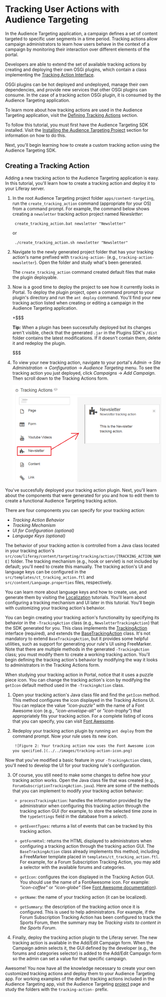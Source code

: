 # Tracking User Actions with Audience Targeting [](id=tracking-user-actions-with-audience-targeting)

In the Audience Targeting application, a campaign defines a set of content
targeted to specific user segments in a time period. Tracking actions allow
campaign administrators to learn how users behave in the context of a campaign
by monitoring their interaction over different elements of the portal.

Developers are able to extend the set of available tracking actions by creating
and deploying their own OSGi plugins, which contain a class implementing the
[Tracking Action Interface](https://github.com/liferay/liferay-apps-content-targeting/blob/master/content-targeting-api/service/com/liferay/content/targeting/api/model/TrackingAction.java).

OSGi plugins can be hot deployed and undeployed, manage their own dependencies,
and provide new services that other OSGi plugins can consume. In the case of a
tracking action OSGi plugin, it is consumed by the Audience Targeting
application.

To learn more about how tracking actions are used in the Audience Targeting
application, visit the
[Defining Tracking Actions](https://dev.liferay.com/discover/portal/-/knowledge_base/6-2/managing-campaigns#defining-tracking-actions)
section.

To follow this tutorial, you must first have the Audience Targeting SDK
installed. Visit the
[Installing the Audience Targeting Project](/develop/tutorials/-/knowledge_base/6-2/creating-new-audience-targeting-rule-types#installing-the-audience-targeting-project)
section for information on how to do this.

Next, you'll begin learning how to create a custom tracking action using the
Audience Targeting SDK.

## Creating a Tracking Action

Adding a new tracking action to the Audience Targeting application is easy.
In this tutorial, you'll learn how to create a tracking action and deploy it to
your Liferay server.

1. In the root Audience Targeting project folder `apps/content-targeting`, run
   the `create_tracking_action` command (appropriate for your OS) from a command
   prompt. For example, the command below shows creating a `newsletter` tracking
   action project named *Newsletter*:

        create_tracking_action.bat newsletter "Newsletter"

    or

        ./create_tracking_action.sh newsletter "Newsletter"

2. Navigate to the newly generated project folder that has your tracking
   action's name prefixed with `tracking-action-` (e.g.,
   `tracking-action-newsletter`). Open the folder and study what's been
   generated.

    The `create_tracking_action` command created default files that make the
    plugin deployable.

3. Now is a good time to deploy the project to see how it currently looks in
   Portal. To deploy the plugin project, open a command prompt to your plugin's
   directory and run the `ant deploy` command. You'll find your new tracking
   action listed when creating or editing a campaign in the Audience Targeting
   application.

    +$$$

    **Tip:** When a plugin has been successfully deployed but its changes aren't
    visible, check that the generated `.jar` in the Plugins SDK's `/dist` folder
    contains the latest modifications. If it doesn't contain them, delete it and
    redeploy the plugin.

    $$$

4. To view your new tracking action, navigate to your portal's *Admin* &rarr;
*Site Administration* &rarr; *Configuration* &rarr; *Audience Targeting* menu.
To see the tracking action you just deployed, click *Campaigns* &rarr; *Add
Campaign*. Then scroll down to the Tracking Actions form.

    ![Figure 1: You can add your new tracking action to the form, but it doesn't do anything yet.](../../images/tracking-action-deploy.png)

You've succesfully deployed your tracking action plugin. Next, you'll learn
about the components that were generated for you and how to edit them to create
a functional Audience Targeting tracking action.

There are four components you can specify for your tracking action:

- *Tracking Action Behavior*
- *Tracking Mechanism*
- *UI for Configuration (optional)*
- *Language Keys (optional)*

The behavior of your tracking action is controlled from a Java class located in
your tracking action's
`src/com/liferay/content/targeting/tracking/action/[TRACKING_ACTION_NAME]`
folder. The tracking mechanism (e.g., hook or servlet) is not included by
default; you'll need to create this manually. The tracking action's UI and
language keys can be configured in the `src/templates/ct_tracking_action.ftl`
and `src/content/Language.properties` files, respectively.

You can learn more about language keys and how to create, use, and generate them
by visiting the
[Localization](/develop/tutorials/-/knowledge_base/6-2/localization) tutorials.
You'll learn about configuring a tracking mechanism and UI later in this
tutorial. You'll begin with customizing your tracking action's behavior.

You can begin creating your tracking action's functionality by specifying its
behavior in the `-TrackingAction` class (e.g., `NewsletterTrackingAction`) that
the SDK generated for you. This class implements the
[TrackingAction](https://github.com/liferay/liferay-apps-content-targeting/blob/master/content-targeting-api/service/com/liferay/content/targeting/api/model/TrackingAction.java)
interface (required), and extends the
[BaseTrackingAction](https://github.com/liferay/liferay-apps-content-targeting/blob/master/content-targeting-api/service/com/liferay/content/targeting/api/model/BaseTrackingAction.java)
class. It's not mandatory to extend `BaseTrackingAction`, but it provides some
helpful utilities, such as support for generating your rule's UI using
FreeMarker. Note that there are multiple methods in the generated
`-TrackingAction` class; you must modify them to create a working tracking
action. You'll begin defining the tracking action's behavior by modifying the
way it looks to administrators in the Tracking Actions form.

When studying your tracking action in Portal, notice that it uses a puzzle piece
icon. You can change the tracking action's icon by modifying the `getIcon` 
default method used in the `-TrackingAction` class.

1. Open your tracking action's Java class file and find the `getIcon` method.
This method configures the icon displayed in the Tracking Actions UI. You can
replace the value *"icon-puzzle"* with the name of a Font Awesome icon (e.g.,
*"icon-envelope-alt"* or *"icon-trophy"*) that appropriately fits your tracking
action. For a complete listing of icons that you can specify, you can visit
[Font Awesome](http://fortawesome.github.io/Font-Awesome/3.2.1/).

2. Redeploy your tracking action plugin by running `ant deploy` from the command
   prompt. Now your rule uses its new icon.

        ![Figure 2: Your tracking action now uses the Font Awesome icon you specified.](../../images/tracking-action-icon.png)

Now that you've modified a basic feature in your `-TrackingAction` class, you'll
need to develop the UI for your tracking rule's configuration.



3. Of course, you still need to make some changes to define how your tracking
   action works. Open the Java class file that was created (e.g.,
   `ForumSubscriptionTrackingAction.java`). Here are some of the methods that
   you can implement to modify your tracking action behavior:

    * `processTrackingAction`: handles the information provided by the
    administrator when configuring this tracking action through the tracking
    action GUI (for example, to store the selected time zone in the
    `typeSettings` field in the database from a *select*).

    * `getEventTypes`: returns a list of events that can be tracked by this
    tracking action.

    * `getFormHtml`: returns the HTML displayed to administrators when
    configuring a tracking action through the tracking action GUI. The
    `BaseTrackingAction` class already implements this method, including a
    FreeMarker template placed in `templates/ct_tracking_action.ftl`. For
    example, for a Forum Subscription Tracking Action, you may add a selector
    with the available forums and categories.

    * `getIcon`: configures the icon displayed in the Tracking Action GUI. You
    should use the name of a FontAwesome icon. For example: *"icon-coffee"* or
    *"icon-globe"*
    (See [Font Awesome documentation](http://fortawesome.github.io/Font-Awesome/3.2.1/)).

    * `getName`: the name of your tracking action (it can be localized).

    * `getSummary`: the description of the tracking action once it is
    configured. This is used to help administrators. For example, if the Forum
    Subscription Tracking Action has been configured to track the Sports Forum,
    then the summary may be *Tracking visits to content in the Sports Forum*.

4. Finally, deploy the tracking action plugin to the Liferay server. The new
   tracking action is available in the Add/Edit Campaign form. When the Campaign
   admin selects it, the GUI defined by the developer (e.g., the forums and
   categories selector) is added to the Add/Edit Campaign form so the admin can
   set a value for that specific campaign.

Awesome! You now have all the knowledge necessary to create your own customized
tracking actions and deploy them to your Audience Targeting app. For working
examples of the default tracking actions included in the Audience Targeting app,
visit the Audience Targeting
[project](https://github.com/liferay/liferay-apps-content-targeting) page and
study the folders with the `tracking-action-` prefix.
